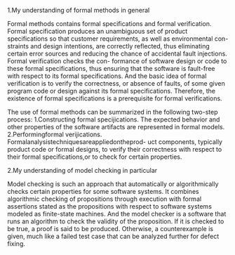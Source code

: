 1.My understanding of formal methods in general 

Formal methods contains formal specifications and formal verification. Formal specification produces an unambiguous set of product specifications so that customer requirements, as well as environmental con- straints and design intentions, are correctly reflected, thus eliminating certain error sources and reducing the chance of accidental fault injections. Formal verification checks the con- formance of software design or code to these formal specifications, thus ensuring that the software is fault-free with respect to its formal specifications. And the basic idea of formal verification is to verify the correctness, or absence of faults, of some given program code or design against its formal specifications. Therefore, the existence of formal specifications is a prerequisite for formal verifications. 

The use of formal methods can be summarized in the following two-step process:
1.Constructing formal specijications. The expected behavior and other properties of the software artifacts are represented in formal models.
2.Performingformal verijications. Formalanalysistechniquesareappliedontheprod- uct components, typically product code or formal designs, to verify their correctness with respect to their formal specifications,or to check for certain properties. 


2.My understanding of model checking in particular

Model checking is such an approach that automatically or algorithmically checks certain properties for some software systems. It combines algorithmic checking of propositions through execution with formal assertions stated as the propositions with respect to software systems modeled as finite-state machines. And the model checker is a software that runs an algorithm to check the validity of the proposition. If it is checked to be true, a proof is said to be produced. Otherwise, a counterexample is given, much like a failed test case that can be analyzed further for defect fixing.
 
